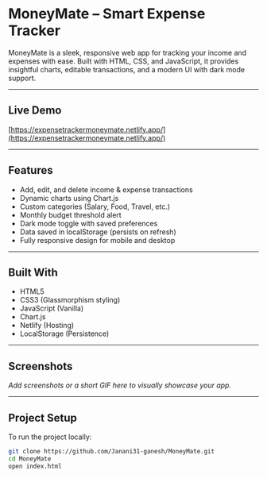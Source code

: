 # MoneyMate – Smart Expense Tracker

MoneyMate is a sleek, responsive web app for tracking your income and expenses with ease. Built with HTML, CSS, and JavaScript, it provides insightful charts, editable transactions, and a modern UI with dark mode support.

---

## Live Demo  
[https://expensetrackermoneymate.netlify.app/](https://expensetrackermoneymate.netlify.app/)

---

## Features

- Add, edit, and delete income & expense transactions  
- Dynamic charts using Chart.js  
- Custom categories (Salary, Food, Travel, etc.)  
- Monthly budget threshold alert  
- Dark mode toggle with saved preferences  
- Data saved in localStorage (persists on refresh)  
- Fully responsive design for mobile and desktop

---

## Built With

- HTML5  
- CSS3 (Glassmorphism styling)  
- JavaScript (Vanilla)  
- Chart.js  
- Netlify (Hosting)  
- LocalStorage (Persistence)

---

## Screenshots

*Add screenshots or a short GIF here to visually showcase your app.*

---

## Project Setup

To run the project locally:

```bash
git clone https://github.com/Janani31-ganesh/MoneyMate.git
cd MoneyMate
open index.html

